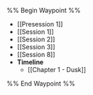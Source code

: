 %% Begin Waypoint %%
- [[Presession 1]]
- [[Session 1]]
- [[Session 2]]
- [[Session 3]]
- [[Session 8]]
- **Timeline**
	- [[Chapter 1 - Dusk]]

%% End Waypoint %%